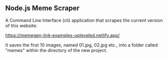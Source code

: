 ## Node.js Meme Scraper

A Command Line Interface (cli) application that scrapes the current version of this website:

https://memegen-link-examples-upleveled.netlify.app/

It saves the first 10 images, named 01.jpg, 02.jpg etc., into a folder called "memes" within the directory of the new project.
